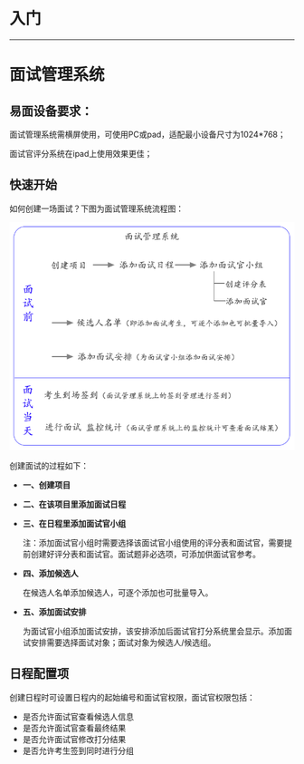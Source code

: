 # 入门 #

----------
# 面试管理系统 #

## 易面设备要求： ##

面试管理系统需横屏使用，可使用PC或pad，适配最小设备尺寸为1024*768；

面试官评分系统在ipad上使用效果更佳；

## 快速开始 ##

如何创建一场面试？下图为面试管理系统流程图：

![PNG](image/liucheng.png)

创建面试的过程如下：

- **一、创建项目**

- **二、在该项目里添加面试日程**

- **三、在日程里添加面试官小组**

    注：添加面试官小组时需要选择该面试官小组使用的评分表和面试官，需要提前创建好评分表和面试官。面试题非必选项，可添加供面试官参考。

- **四、添加候选人**
    
    在候选人名单添加候选人，可逐个添加也可批量导入。

- **五、添加面试安排**
    
    为面试官小组添加面试安排，该安排添加后面试官打分系统里会显示。添加面试安排需要选择面试对象；面试对象为候选人/候选组。

## 日程配置项 ##

创建日程时可设置日程内的起始编号和面试官权限，面试官权限包括：

- 是否允许面试官查看候选人信息
- 是否允许面试官查看最终结果
- 是否允许面试官修改打分结果
- 是否允许考生签到同时进行分组

